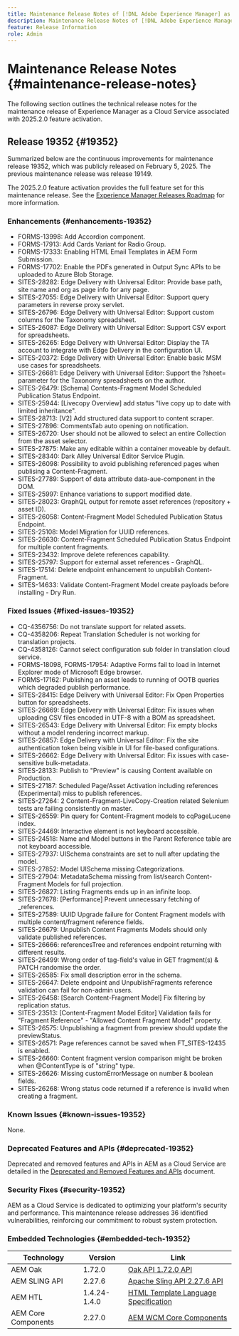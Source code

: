 ```yaml
---
title: Maintenance Release Notes of [!DNL Adobe Experience Manager] as a Cloud Service associated with 2025.2.0 feature activation.
description: Maintenance Release Notes of [!DNL Adobe Experience Manager] as a Cloud Service associated with 2025.2.0 feature activation.
feature: Release Information
role: Admin
---
```

# Maintenance Release Notes {#maintenance-release-notes}

The following section outlines the technical release notes for the maintenance release of Experience Manager as a Cloud Service associated with 2025.2.0 feature activation.

## Release 19352 {#19352}

Summarized below are the continuous improvements for maintenance release 19352, which was publicly released on February 5, 2025. The previous maintenance release was release 19149.

The 2025.2.0 feature activation provides the full feature set for this maintenance release. See the [Experience Manager Releases Roadmap](https://experienceleague.adobe.com/en/docs/experience-manager-release-information/aem-release-updates/update-releases-roadmap) for more information.

### Enhancements {#enhancements-19352}

* FORMS-13998: Add Accordion component.
* FORMS-17913: Add Cards Variant for Radio Group.
* FORMS-17333: Enabling HTML Email Templates in AEM Form Submission.
* FORMS-17702: Enable the PDFs generated in Output Sync APIs to be uploaded to Azure Blob Storage.
* SITES-28282: Edge Delivery with Universal Editor: Provide base path, site name and org as page info for any page.
* SITES-27055: Edge Delivery with Universal Editor: Support query parameters in reverse proxy servlet.
* SITES-26796: Edge Delivery with Universal Editor: Support custom columns for the Taxonomy spreadsheet.
* SITES-26087: Edge Delivery with Universal Editor: Support CSV export for spreadsheets.
* SITES-26265: Edge Delivery with Universal Editor: Display the TA account to integrate with Edge Delivery in the configuration UI.
* SITES-20372: Edge Delivery with Universal Editor: Enable basic MSM use cases for spreadsheets.
* SITES-26681: Edge Delivery with Universal Editor: Support the ?sheet= parameter for the Taxonomy spreadsheets on the author.
* SITES-26479: [Schema] Contents-Fragment Model Scheduled Publication Status Endpoint.
* SITES-25944: [Livecopy Overview] add status "live copy up to date with limited inheritance".
* SITES-28713: [V2] Add structured data support to content scraper.
* SITES-27896: CommentsTab auto opening on notification.
* SITES-26720: User should not be allowed to select an entire Collection from the asset selector.
* SITES-27875: Make any editable within a container moveable by default.
* SITES-28340: Dark Alley Universal Editor Service Plugin.
* SITES-26098: Possibility to avoid publishing referenced pages when publising a Content-Fragment.
* SITES-27789: Support of data attribute data-aue-component in the DOM.
* SITES-25997: Enhance variations to support modified date.
* SITES-28023: GraphQL output for remote asset references (repository + asset ID).
* SITES-26058: Content-Fragment Model Scheduled Publication Status Endpoint.
* SITES-25108: Model Migration for UUID references.
* SITES-26630: Content-Fragment Scheduled Publication Status Endpoint for multiple content fragments.
* SITES-23432: Improve delete references capability.
* SITES-25797: Support for external asset references - GraphQL.
* SITES-17514: Delete endpoint enhancement to unpublish Content-Fragment.
* SITES-14633: Validate Content-Fragment Model create payloads before installing - Dry Run.

### Fixed Issues {#fixed-issues-19352}

* CQ-4356756: Do not translate support for related assets.
* CQ-4358206: Repeat Translation Scheduler is not working for translation projects.
* CQ-4358126: Cannot select configuration sub folder in translation cloud service.
* FORMS-18098, FORMS-17954: Adaptive Forms fail to load in Internet Explorer mode of Microsoft Edge browser.
* FORMS-17162: Publishing an asset leads to running of OOTB queries which degraded publish performance.
* SITES-28415: Edge Delivery with Universal Editor: Fix Open Properties button for spreadsheets.
* SITES-26669: Edge Delivery with Universal Editor: Fix issues when uploading CSV files encoded in UTF-8 with a BOM as spreadsheet.
* SITES-26543: Edge Delivery with Universal Editor: Fix empty blocks without a model rendering incorrect markup.
* SITES-26857: Edge Delivery with Universal Editor: Fix the site authentication token being visible in UI for file-based configurations.
* SITES-26662: Edge Delivery with Universal Editor: Fix issues with case-sensitive bulk-metadata.
* SITES-28133: Publish to "Preview" is causing Content available on Production.
* SITES-27187: Scheduled Page/Asset Activation including references (Experimental) miss to publish references.
* SITES-27264: 2 Content-Fragment-LiveCopy-Creation related Selenium tests are failing consistently on master.
* SITES-26559: Pin query for Content-Fragment models to cqPageLucene index.
* SITES-24469: Interactive element is not keyboard accessible.
* SITES-24518: Name and Model buttons in the Parent Reference table are not keyboard accessible.
* SITES-27937: UISchema constraints are set to null after updating the model.
* SITES-27852: Model UISchema missing Categorizations.
* SITES-27904: MetadataSchema missing from list/search Content-Fragment Models for full projection.
* SITES-26827: Listing Fragments ends up in an infinite loop.
* SITES-27678: [Performance] Prevent unnecessary fetching of _references.
* SITES-27589: UUID Upgrade failure for Content Fragment models with multiple content/fragment reference fields.
* SITES-26679: Unpublish Content Fragments Models should only validate published references.
* SITES-26666: referencesTree and references endpoint returning with different results.
* SITES-26499: Wrong order of tag-field's value in GET fragment(s) & PATCH randomise the order.
* SITES-26585: Fix small description error in the schema.
* SITES-26647: Delete endpoint and UnpublishFragments reference validation can fail for non-admin users.
* SITES-26458: [Search Content-Fragment Model] Fix filtering by replication status.
* SITES-23513: [Content-Fragment Model Editor] Validation fails for "Fragment Reference" - "Allowed Content Fragment Model" property.
* SITES-26575: Unpublishing a fragment from preview should update the previewStatus.
* SITES-26571: Page references cannot be saved when FT_SITES-12435 is enabled.
* SITES-26660: Content fragment version comparison might be broken when @ContentType is of "string" type.
* SITES-26626: Missing customErrorMessage on number & boolean fields.
* SITES-26268: Wrong status code returned if a reference is invalid when creating a fragment.

### Known Issues {#known-issues-19352}

None.

### Deprecated Features and APIs {#deprecated-19352}

Deprecated and removed features and APIs in AEM as a Cloud Service are detailed in the [Deprecated and Removed Features and APIs](/help/release-notes/deprecated-removed-features.md) document.

### Security Fixes {#security-19352}

AEM as a Cloud Service is dedicated to optimizing your platform's security and performance. This maintenance release addresses 36 identified vulnerabilities, reinforcing our commitment to robust system protection.

### Embedded Technologies {#embedded-tech-19352}

|Technology|Version|Link|
|---|---|---|
|AEM Oak | 1.72.0|[Oak API 1.72.0 API](https://www.javadoc.io/doc/org.apache.jackrabbit/oak-api/1.72.0/index.html)| 
|AEM SLING API | 2.27.6 |[Apache Sling API 2.27.6 API](https://www.javadoc.io/doc/org.apache.sling/org.apache.sling.api/latest/index.html)|
|AEM HTL| 1.4.24-1.4.0 |[HTML Template Language Specification](https://github.com/adobe/htl-spec)|
|AEM Core Components| 2.27.0|[AEM WCM Core Components](https://github.com/adobe/aem-core-wcm-components)|
